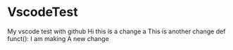 # VscodeTest
My vscode test with github
Hi this is a change
a
This is another change
def funct():
I am making A new change 
